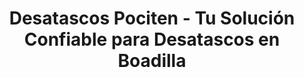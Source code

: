 ---
image1: '/assets/img/desatascos/boadilla/desatascos-boadilla1.webp'
image2: '/assets/img/desatascos/boadilla/desatascos-boadilla2.webp'
image3:
image4:
slug: boadilla-del-monte

bannerTitle: Desatascos Boadilla del Monte
bannerRuta: Boadilla del Monte

titleSEO: "Desatascos en Boadilla del Monte: servicios de calidad y eficacia 🛠️ Desatascos Pociten"
descriptionMeta: En Desatascos Pociten, somos expertos en desatascos Boadilla del Monte, brindando servicios profesionales y eficientes para resolver cualquier problema de atasco en tuberías y alcantarillas. ¡Contáctanos ya!

title: "Desatascos Pociten - Tu Solución Confiable para Desatascos en Boadilla"
intro: ¡Bienvenidos a Desatascos Pociten! Somos la empresa líder en servicios de desatascos, poceros, desatrancos y fontaneros en Boadilla y sus alrededores. Con años de experiencia y un equipo de profesionales altamente capacitados, estamos preparados para solucionar cualquier problema de tuberías, alcantarillado y saneamiento que pueda enfrentar.
title2: 
text2: En Desatascos Pociten, nos enorgullecemos de ofrecer servicios de desatascos en Boadilla, poceros en Boadilla, desatrancos en Boadilla y fontaneros en Boadilla de alta calidad y eficiencia. Nuestros especialistas están equipados con las últimas tecnologías y herramientas para asegurar un servicio rápido y efectivo en cada proyecto que realizamos.

_html: "
<h3>¿Por qué elegir a Desatascos Pociten en Boadilla?</h3>
<p>Como una empresa comprometida con nuestros clientes, entendemos la importancia de resolver los problemas de manera oportuna y profesional. Por eso, en Desatascos Pociten, nos aseguramos de que cada uno de nuestros técnicos esté altamente capacitado y familiarizado con los métodos más efectivos para solucionar problemas de atascos y bloqueos.</p>
<p>Nuestros servicios incluyen:</p>
<ul>
		<li><strong>Desatascos:</strong> Nos encargamos de eliminar atascos y obstrucciones en tuberías, desagües y sistemas de alcantarillado, asegurando un flujo adecuado del agua.</li>
        <br>
		<li><strong>Poceros:</strong>Realizamos trabajos de pocería, como la construcción, reparación y mantenimiento de pozos, alcantarillas y sistemas de drenaje.</li>
        <br>
		<li><strong>Desatrancos:</strong>Nuestros expertos solucionan problemas de atascos y bloqueos en sistemas de alcantarillado y drenaje, utilizando técnicas de desatranco eficientes y seguras.</li>
        <br>
		<li><strong>Fontaneros en Boadilla:</strong>Contamos con un equipo de fontaneros expertos que se encargan de la instalación, reparación y mantenimiento de sistemas de fontanería y calefacción</li>
        <br>


        <h3>Satisfacción del Cliente</h3>
        <p>En Desatascos Pociten, nos esforzamos por mantener un alto nivel de satisfacción del cliente. Por esta razón, ofrecemos garantías en todos nuestros trabajos y mantenemos una comunicación abierta y honesta con nuestros clientes durante todo el proceso. Además, nuestra disponibilidad 24/7 garantiza que siempre estaremos allí cuando nos necesite.</p>
        
        
	    
"
titleConclusion: CONCLUSIÓN
conclusion: Si necesita servicios de desatascos en Boadilla, poceros en Boadilla, desatrancos en Boadilla o fontaneros en Boadilla, no dude en ponerse en contacto con nosotros. En Desatascos Pociten, estaremos encantados de ayudarle y ofrecerle una solución rápida y efectiva para sus problemas de tuberías y alcantarillado. ¡Llámenos hoy y experimente la diferencia de trabajar con una empresa líder en el sector!



titleFaqs: Preguntas Frecuentes

faq:  faq
faq1: ¿Cuánto tiempo tardan en llegar a Boadilla?
answer1: Nuestro tiempo de respuesta es rápido, generalmente llegamos en menos de una hora, dependiendo del tráfico y la distancia.

faq2: ¿Cuál es el costo promedio de sus servicios?
answer2: El costo varía según la complejidad del trabajo. Ofrecemos presupuestos gratuitos y sin compromiso para evaluar cada caso.

faq3: ¿Qué métodos utilizan para desatascar tuberías y desagües?
answer3: Utilizamos una variedad de técnicas, como equipos de alta presión, desatascadores manuales y cámaras de inspección, según la situación.


---